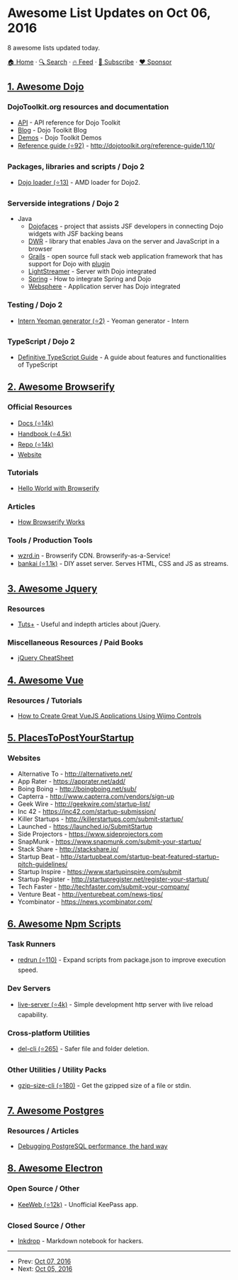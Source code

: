 # Awesome List Updates on Oct 06, 2016

8 awesome lists updated today.

[🏠 Home](/README.md) · [🔍 Search](https://www.trackawesomelist.com/search/) · [🔥 Feed](https://www.trackawesomelist.com/rss.xml) · [📮 Subscribe](https://trackawesomelist.us17.list-manage.com/subscribe?u=d2f0117aa829c83a63ec63c2f&id=36a103854c) · [❤️  Sponsor](https://github.com/sponsors/theowenyoung)



## [1. Awesome Dojo](/content/petk/awesome-dojo/README.md)

### DojoToolkit.org resources and documentation

*   [API](http://dojotoolkit.org/api/) - API reference for Dojo Toolkit
*   [Blog](http://dojotoolkit.org/blog/) - Dojo Toolkit Blog
*   [Demos](http://demos.dojotoolkit.org/demos/) - Dojo Toolkit Demos
*   [Reference guide (⭐92)](https://github.com/dojo/docs) - <http://dojotoolkit.org/reference-guide/1.10/>

### Packages, libraries and scripts / Dojo 2

*   [Dojo loader (⭐13)](https://github.com/dojo/loader) - AMD loader for Dojo2.

### Serverside integrations / Dojo 2

*   Java
    *   [Dojofaces](http://www.dojofaces.org) - project that assists JSF developers in connecting Dojo widgets with JSF backing beans
    *   [DWR](http://directwebremoting.org/dwr/index.html) - library that enables Java on the server and JavaScript in a browser
    *   [Grails](https://grails.org/) - open source full stack web application framework that has support for Dojo with [plugin](http://grails.org/plugin/dojo)
    *   [LightStreamer](http://www.lightstreamer.com/) - Server with Dojo integrated
    *   [Spring](https://www.sitepen.com/blog/2011/08/11/how-do-you-use-the-dojo-store-jsonrest-api-with-spring/) - How to integrate Spring and Dojo
    *   [Websphere](http://www-03.ibm.com/software/products/en/appserv-was) - Application server has Dojo integrated

### Testing / Dojo 2

*   [Intern Yeoman generator (⭐2)](https://github.com/naglalakk/generator-intern) - Yeoman generator - Intern

### TypeScript / Dojo 2

*   [Definitive TypeScript Guide](https://www.sitepen.com/blog/2013/12/31/definitive-guide-to-typescript/) - A guide about features and functionalities of TypeScript

## [2. Awesome Browserify](/content/browserify/awesome-browserify/README.md)

### Official Resources

*   [Docs (⭐14k)](https://github.com/substack/node-browserify#usage)
*   [Handbook (⭐4.5k)](https://github.com/substack/browserify-handbook)
*   [Repo (⭐14k)](https://github.com/substack/node-browserify)
*   [Website](http://browserify.org/)

### Tutorials

*   [Hello World with Browserify](http://browserify.org/#middle-section)

### Articles

*   [How Browserify Works](http://benclinkinbeard.com/posts/how-browserify-works/)

### Tools / Production Tools

*   [wzrd.in](https://wzrd.in/) - Browserify CDN. Browserify-as-a-Service!
*   [bankai (⭐1.1k)](https://github.com/yoshuawuyts/bankai) - DIY asset server. Serves HTML, CSS and JS as streams.

## [3. Awesome Jquery](/content/petk/awesome-jquery/README.md)

### Resources

*   [Tuts+](https://code.tutsplus.com/categories/jquery) - Useful and indepth articles about jQuery.

### Miscellaneous Resources / Paid Books

*   [jQuery CheatSheet](http://lab.abhinayrathore.com/jquery-cheatsheet/)

## [4. Awesome Vue](/content/vuejs/awesome-vue/README.md)

### Resources / Tutorials

*   [How to Create Great VueJS Applications Using Wijmo Controls](http://wijmo.com/blog/how-to-create-great-vuejs-applications-using-wijmo-controls/)

## [5. PlacesToPostYourStartup](/content/mmccaff/PlacesToPostYourStartup/README.md)

### Websites

*   Alternative To - <http://alternativeto.net/>
*   App Rater - <https://apprater.net/add/>
*   Boing Boing - <http://boingboing.net/sub/>
*   Capterra - <http://www.capterra.com/vendors/sign-up>
*   Geek Wire - <http://geekwire.com/startup-list/>
*   Inc 42 - <https://inc42.com/startup-submission/>
*   Killer Startups - <http://killerstartups.com/submit-startup/>
*   Launched - <https://launched.io/SubmitStartup>
*   Side Projectors - <https://www.sideprojectors.com>
*   SnapMunk - <https://www.snapmunk.com/submit-your-startup/>
*   Stack Share - <http://stackshare.io/>
*   Startup Beat - <http://startupbeat.com/startup-beat-featured-startup-pitch-guidelines/>
*   Startup Inspire - <https://www.startupinspire.com/submit>
*   Startup Register - <http://startupregister.net/register-your-startup/>
*   Tech Faster - <http://techfaster.com/submit-your-company/>
*   Venture Beat - <http://venturebeat.com/news-tips/>
*   Ycombinator - <https://news.ycombinator.com/>

## [6. Awesome Npm Scripts](/content/RyanZim/awesome-npm-scripts/README.md)

### Task Runners

*   [redrun (⭐110)](https://github.com/coderaiser/redrun) - Expand scripts from package.json to improve execution speed.

### Dev Servers

*   [live-server (⭐4k)](https://github.com/tapio/live-server) - Simple development http server with live reload capability.

### Cross-platform Utilities

*   [del-cli (⭐265)](https://github.com/sindresorhus/del-cli) - Safer file and folder deletion.

### Other Utilities / Utility Packs

*   [gzip-size-cli (⭐180)](https://github.com/sindresorhus/gzip-size-cli) - Get the gzipped size of a file or stdin.

## [7. Awesome Postgres](/content/dhamaniasad/awesome-postgres/README.md)

### Resources / Articles

*   [Debugging PostgreSQL performance, the hard way](https://www.justwatch.com/blog/post/debugging-postgresql-performance-the-hard-way/)

## [8. Awesome Electron](/content/sindresorhus/awesome-electron/README.md)

### Open Source / Other

*   [KeeWeb (⭐12k)](https://github.com/keeweb/keeweb) - Unofficial KeePass app.

### Closed Source / Other

*   [Inkdrop](https://www.inkdrop.info) - Markdown notebook for hackers.

---

- Prev: [Oct 07, 2016](/content/2016/10/07/README.md)
- Next: [Oct 05, 2016](/content/2016/10/05/README.md)